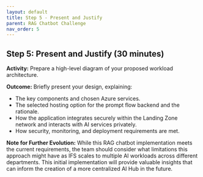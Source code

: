 ```yaml
---
layout: default
title: Step 5 - Present and Justify
parent: RAG Chatbot Challenge
nav_order: 5
---
```


## Step 5: Present and Justify (30 minutes)

**Activity:** Prepare a high-level diagram of your proposed workload architecture.

**Outcome:** Briefly present your design, explaining:
* The key components and chosen Azure services.
* The selected hosting option for the prompt flow backend and the rationale.
* How the application integrates securely within the Landing Zone network and interacts with AI services privately.
* How security, monitoring, and deployment requirements are met.

**Note for Further Evolution:**
While this RAG chatbot implementation meets the current requirements, the team should consider what limitations this approach might have as IFS scales to multiple AI workloads across different departments. This initial implementation will provide valuable insights that can inform the creation of a more centralized AI Hub in the future.